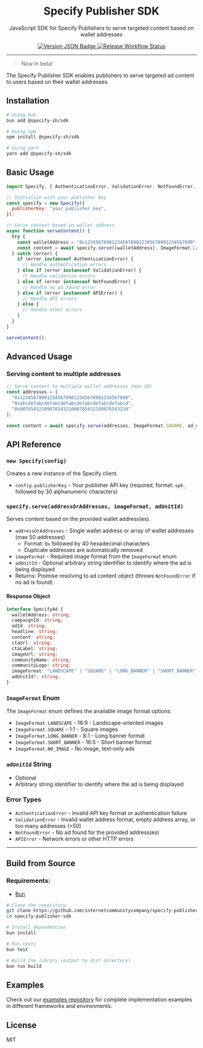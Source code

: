 <div align="center">
  <h1>Specify Publisher SDK</h1>

  <p>
    JavaScript SDK for Specify Publishers to serve targeted content based on wallet addresses
  </p>

  <div>
  <a href="https://github.com/InternetCommunityCompany/specify-publisher-sdk">
     <img alt="Version JSON Badge" src="https://img.shields.io/badge/dynamic/json?url=https%3A%2F%2Fraw.githubusercontent.com%2Finternetcommunitycompany%2Fspecify-publisher-sdk%2Fmain%2Fpackage.json&query=%24.version&label=Version">
    </a>
    <a href="https://github.com/InternetCommunityCompany/specify-publisher-sdk">
     <img alt="Release Workflow Status" src="https://img.shields.io/github/actions/workflow/status/internetcommunitycompany/specify-publisher-sdk/release.yml?style=flat&label=Release">
    </a>
  </div>
</div>

---

> Now in beta!

The Specify Publisher SDK enables publishers to serve targeted ad content to users based on their wallet addresses.

## Installation

```bash
# Using bun
bun add @specify-sh/sdk

# Using npm
npm install @specify-sh/sdk

# Using yarn
yarn add @specify-sh/sdk

```

## Basic Usage

```js
import Specify, { AuthenticationError, ValidationError, NotFoundError, APIError, ImageFormat } from "@specify-sh/sdk";

// Initialize with your publisher key
const specify = new Specify({
  publisherKey: "your_publisher_key",
});

// Serve content based on wallet address
async function serveContent() {
  try {
    const walletAddress = "0x1234567890123456789012345678901234567890";
    const content = await specify.serve([walletAddress], ImageFormat.LANDSCAPE);
  } catch (error) {
    if (error instanceof AuthenticationError) {
      // Handle authentication errors
    } else if (error instanceof ValidationError) {
      // Handle validation errors
    } else if (error instanceof NotFoundError) {
      // Handle no ad found error
    } else if (error instanceof APIError) {
      // Handle API errors
    } else {
      // Handle other errors
    }
  }
}

serveContent();
```

## Advanced Usage

### Serving content to multiple addresses

```js
// Serve content to multiple wallet addresses (max 50)
const addresses = [
  "0x1234567890123456789012345678901234567890",
  "0xabcdefabcdefabcdefabcdefabcdefabcdefabcd",
  "0x9876543210987654321098765432109876543210"
];

const content = await specify.serve(addresses, ImageFormat.SQUARE, ad_unit_id);
```

## API Reference

### `new Specify(config)`

Creates a new instance of the Specify client.

- `config.publisherKey` - Your publisher API key (required, format: `spk_` followed by 30 alphanumeric characters)

### `specify.serve(addressOrAddresses, imageFormat, adUnitId)`

Serves content based on the provided wallet address(es).

- `addressOrAddresses` - Single wallet address or array of wallet addresses (max 50 addresses)
  - Format: `0x` followed by 40 hexadecimal characters
  - Duplicate addresses are automatically removed
- `imageFormat` - Required image format from the `ImageFormat` enum
- `adUnitId` - Optional arbitrary string identifier to identify where the ad is being displayed
- Returns: Promise resolving to ad content object (throws `NotFoundError` if no ad is found)

#### Response Object

```typescript
interface SpecifyAd {
  walletAddress: string;
  campaignId: string;
  adId: string;
  headline: string;
  content: string;
  ctaUrl: string;
  ctaLabel: string;
  imageUrl: string;
  communityName: string;
  communityLogo: string;
  imageFormat: "LANDSCAPE" | "SQUARE" | "LONG_BANNER" | "SHORT_BANNER" | "NO_IMAGE";  
  adUnitId?: string;
}
```

### `ImageFormat` Enum

The `ImageFormat` enum defines the available image format options:

- `ImageFormat.LANDSCAPE` - 16:9 - Landscape-oriented images
- `ImageFormat.SQUARE` - 1:1 - Square images
- `ImageFormat.LONG_BANNER` - 8:1 - Long banner format
- `ImageFormat.SHORT_BANNER` - 16:5 - Short banner format
- `ImageFormat.NO_IMAGE` - No image, text-only ads

### `adUnitId` String
- Optional
- Arbitrary string identifier to identify where the ad is being displayed

### Error Types

- `AuthenticationError` - Invalid API key format or authentication failure
- `ValidationError` - Invalid wallet address format, empty address array, or too many addresses (>50)
- `NotFoundError` - No ad found for the provided address(es)
- `APIError` - Network errors or other HTTP errors

---

## Build from Source

### Requirements:

- [Bun](https://bun.sh)

```bash
# Clone the repository
git clone https://github.com/internetcommunitycompany/specify-publisher-sdk.git
cd specify-publisher-sdk

# Install dependencies
bun install

# Run tests
bun test

# Build the library (output to dist directory)
bun run build
```

## Examples

Check out our [examples repository](https://github.com/InternetCommunityCompany/specify-publisher-sdk-examples) for complete implementation examples in different frameworks and environments.

## License

MIT